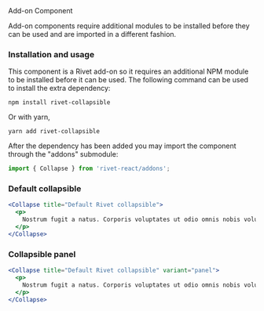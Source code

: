 <div class="rvt-alert rvt-alert--error rvt-m-bottom-lg" role="alert" aria-labelledby="error-alert-title">
    <span class="rvt-alert__title" id="error-alert-title">Add-on Component</span>
    <p class="rvt-alert__message">Add-on components require additional modules to be installed before they can be used and are imported in a different fashion.</p>
</div>

### Installation and usage

This component is a Rivet add-on so it requires an additional NPM module to be installed before it can be used.  The following command can be used to install the extra dependency:

```shell
npm install rivet-collapsible
```

 Or with yarn,

```shell
yarn add rivet-collapsible
```

After the dependency has been added you may import the component through the "addons" submodule:

```typescript static
import { Collapse } from 'rivet-react/addons';
```

### Default collapsible

```jsx
<Collapse title="Default Rivet collapsible">
  <p>
    Nostrum fugit a natus. Corporis voluptates ut odio omnis nobis voluptas. Est dolor et eum quis deleniti explicabo autem est magnam. Unde expedita ab quia maxime quia. Qui voluptas distinctio ipsa laborum laboriosam.
  </p>
</Collapse>
```

### Collapsible panel

```jsx
<Collapse title="Default Rivet collapsible" variant="panel">
  <p>
    Nostrum fugit a natus. Corporis voluptates ut odio omnis nobis voluptas. Est dolor et eum quis deleniti explicabo autem est magnam. Unde expedita ab quia maxime quia. Qui voluptas distinctio ipsa laborum laboriosam.
  </p>
</Collapse>
```
